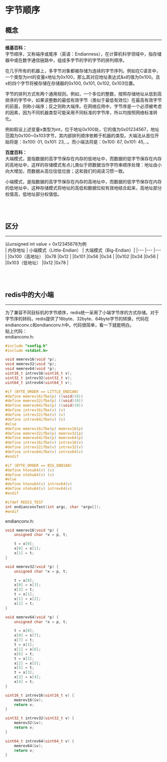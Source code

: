 # 字节顺序

## 概念

---
**维基百科：**  
字节顺序，又称端序或尾序（英语：Endianness），在计算机科学领域中，指存储器中或在数字通信链路中，组成多字节的字的字节的排列顺序。

在几乎所有的机器上，多字节对象都被存储为连续的字节序列。例如在C语言中，一个类型为int的变量x地址为0x100，那么其对应地址表达式&x的值为0x100。且x的四个字节将被存储在存储器的0x100, 0x101, 0x102, 0x103位置。

字节的排列方式有两个通用规则。例如，一个多位的整数，按照存储地址从低到高排序的字节中，如果该整数的最低有效字节（类似于最低有效位）在最高有效字节的前面，则称小端序；反之则称大端序。在网络应用中，字节序是一个必须被考虑的因素，因为不同机器类型可能采用不同标准的字节序，所以均按照网络标准转化。

例如假设上述变量x类型为int，位于地址0x100处，它的值为0x01234567，地址范围为0x100~0x103字节，其内部排列顺序依赖于机器的类型。大端法从首位开始将是：0x100: 01, 0x101: 23,..。而小端法将是：0x100: 67, 0x101: 45,..。

**百度百科：**  
大端模式，是指数据的高字节保存在内存的低地址中，而数据的低字节保存在内存的高地址中，这样的存储模式有点儿类似于把数据当作字符串顺序处理：地址由小向大增加，而数据从高位往低位放；这和我们的阅读习惯一致。

小端模式，是指数据的高字节保存在内存的高地址中，而数据的低字节保存在内存的低地址中，这种存储模式将地址的高低和数据位权有效地结合起来，高地址部分权值高，低地址部分权值低。

</br>
</br>

## 区分

---
以unsigned int value = 0x12345678为例  
| 内存地址       | 小端模式（Little-Endian） | 大端模式（Big-Endian）|
|---            |---                       |---                   |
|0x100（高地址） |0x78                      |0x12                  |
|0x101          |0x56                      |0x34                  |
|0x102          |0x34                      |0x56                  |
|0x103（低地址） |0x12                      |0x78                  |

</br>
</br>

## redis中的大小端

---
为了兼容不同目标机的字节顺序，redis统一采用了小端字节序的方式存储。对于字节序的转码，redis提供了16byte、32byte、64byte字节的转换，代码在endianconv.c和endianconv.h中。代码很简单，看一下就能明白。  
贴上代码：  
endianconv.h:

``` c
#include "config.h"
#include <stdint.h>

void memrev16(void *p);
void memrev32(void *p);
void memrev64(void *p);
uint16_t intrev16(uint16_t v);
uint32_t intrev32(uint32_t v);
uint64_t intrev64(uint64_t v);

#if (BYTE_ORDER == LITTLE_ENDIAN)
#define memrev16ifbe(p) ((void)(0))
#define memrev32ifbe(p) ((void)(0))
#define memrev64ifbe(p) ((void)(0))
#define intrev16ifbe(v) (v)
#define intrev32ifbe(v) (v)
#define intrev64ifbe(v) (v)
#else
#define memrev16ifbe(p) memrev16(p)
#define memrev32ifbe(p) memrev32(p)
#define memrev64ifbe(p) memrev64(p)
#define intrev16ifbe(v) intrev16(v)
#define intrev32ifbe(v) intrev32(v)
#define intrev64ifbe(v) intrev64(v)
#endif

#if (BYTE_ORDER == BIG_ENDIAN)
#define htonu64(v) (v)
#define ntohu64(v) (v)
#else
#define htonu64(v) intrev64(v)
#define ntohu64(v) intrev64(v)
#endif

#ifdef REDIS_TEST
int endianconvTest(int argc, char *argv[]);
#endif
```

endianconv.h:

``` c
void memrev16(void *p) {
    unsigned char *x = p, t;

    t = x[0];
    x[0] = x[1];
    x[1] = t;
}

void memrev32(void *p) {
    unsigned char *x = p, t;

    t = x[0];
    x[0] = x[3];
    x[3] = t;
    t = x[1];
    x[1] = x[2];
    x[2] = t;
}

void memrev64(void *p) {
    unsigned char *x = p, t;

    t = x[0];
    x[0] = x[7];
    x[7] = t;
    t = x[1];
    x[1] = x[6];
    x[6] = t;
    t = x[2];
    x[2] = x[5];
    x[5] = t;
    t = x[3];
    x[3] = x[4];
    x[4] = t;
}

uint16_t intrev16(uint16_t v) {
    memrev16(&v);
    return v;
}

uint32_t intrev32(uint32_t v) {
    memrev32(&v);
    return v;
}

uint64_t intrev64(uint64_t v) {
    memrev64(&v);
    return v;
}
```
